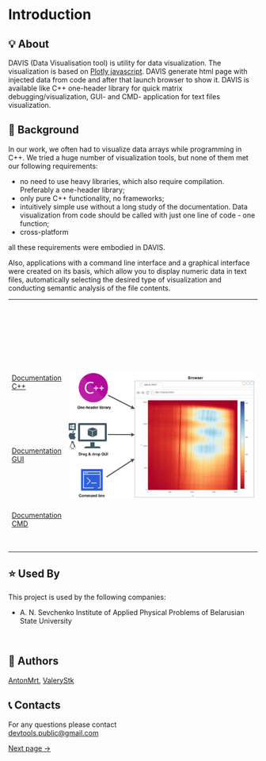 # Introduction

## 💡 About
DAVIS (Data Visualisation tool) is utility for data visualization. The visualization is based on [Plotly javascript](https://plotly.com/).
DAVIS generate html page with injected data from code and after that launch browser to show it.
DAVIS is available like C++ one-header library for quick matrix debugging/visualization, GUI- and CMD- application for text files visualization.


## 📜 Background 
In our work, we often had to visualize data arrays while programming in C++. We tried a huge number of visualization tools, but none of them met
our following requirements:
- no need to use heavy libraries, which also require compilation. Preferably a one-header library;
- only pure C++ functionality, no frameworks;
- intuitively simple use without a long study of the documentation. Data visualization from code should be called with just one line of code - one function;
- cross-platform

all these requirements were embodied in DAVIS.

Also, applications with a command line interface and a graphical interface were created on its basis, which allow you to display
numeric data in text files, automatically selecting the desired type of visualization and conducting semantic analysis of the file contents.

<style>
td, th {
   border: none!important;
}
</style>

<table>
<tbody>
<tr style="height: 68px;">
<td style="width: 15%; height: 68px; text-align: left;  vertical-align: top;">
<p><br /><br /><br /><br /><br /><br /><br /></p>
<p><a href="/matrix-data-visualization-DAVIS/#/c++_intro.md">Documentation С++</a></p>
<p><br /><br /><br /><br /><br /></p>
<p><a href="/matrix-data-visualization-DAVIS/#/gui_intro.md">Documentation GUI</a></p>
<p><br /><br /><br /><br /></p>
<p><a href="/matrix-data-visualization-DAVIS/#/cmd_intro.md">Documentation CMD</a></p>
<p><br /></p>
</td>
<td style="width: 85%; height: 177px;">
<p>&nbsp;</p>
<h1 style="color: #5e9ca0;"><img src="_media//DAVIS-components.png" width="720"></h1>
</td>
</tr>
</tbody>
</table>
                                        




## ⭐ Used By
This project is used by the following companies:
- A. N. Sevchenko  Institute  of  Applied  Physical Problems of Belarusian State University
<br>

## 🐝 Authors
[AntonMrt](https://www.github.com/AntonMrt), [ValeryStk](https://www.github.com/ValeryStk)


## 📞 Contacts
For any questions please contact<br>
devtools.public@gmail.com

[Next page →](/c++_intro.md)